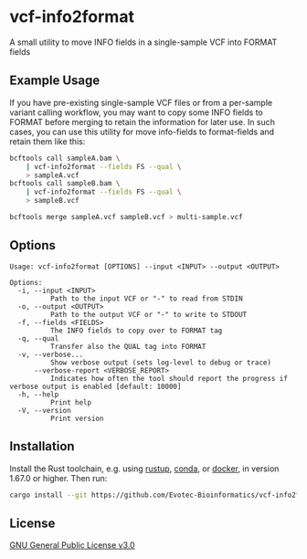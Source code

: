 # vcf-info2format

A small utility to move INFO fields in a single-sample VCF into FORMAT fields

## Example Usage

If you have pre-existing single-sample VCF files or from a per-sample variant calling workflow, you
may want to copy some INFO fields to FORMAT before merging to retain the information for later use. 
In such cases, you can use this utility for move info-fields to format-fields and retain them like this:

```sh
bcftools call sampleA.bam \
	| vcf-info2format --fields FS --qual \
	> sampleA.vcf
bcftools call sampleB.bam \
	| vcf-info2format --fields FS --qual \
	> sampleB.vcf

bcftools merge sampleA.vcf sampleB.vcf > multi-sample.vcf
```

## Options 

```
Usage: vcf-info2format [OPTIONS] --input <INPUT> --output <OUTPUT>

Options:
  -i, --input <INPUT>
          Path to the input VCF or "-" to read from STDIN
  -o, --output <OUTPUT>
          Path to the output VCF or "-" to write to STDOUT
  -f, --fields <FIELDS>
          The INFO fields to copy over to FORMAT tag
  -q, --qual
          Transfer also the QUAL tag into FORMAT
  -v, --verbose...
          Show verbose output (sets log-level to debug or trace)
      --verbose-report <VERBOSE_REPORT>
          Indicates how often the tool should report the progress if verbose output is enabled [default: 10000]
  -h, --help
          Print help
  -V, --version
          Print version
```


## Installation

Install the Rust toolchain, e.g. using [rustup](https://rustup.rs), [conda](https://anaconda.org/conda-forge/rust), or [docker](https://hub.docker.com/_/rust), in version 1.67.0 or higher. 
Then run: 

```sh
cargo install --git https://github.com/Evotec-Bioinformatics/vcf-info2format.git
```

## License

[GNU General Public License v3.0](LICENSE)

